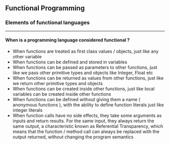 
## Functional Programming
### Elements of functional languages 
***

#### When is a programming language considered functional ?

* When functions are treated as first class values / objects, just like any other variable
* When functions can be defined and stored in variables
* When functions can be passed as parameters to other functions, just like we pass other primitive types and objects like Integer, Float etc
* When functions can be returned as values from other functions, just like we return other primitive types and objects
* When functions can be created inside other functions, just like local variables can be created inside other functions
* When functions can be defined without giving them a name ( anonymous functions ), with the ability to define function literals just like integer literals
* When function calls have no side effects, they take some arguments as inputs and return results. For the same input, they always return the same output, a characteristic known as Referential Transparency, which means that the function / method call can always be replaced with the output returned, without changing the program semantics
